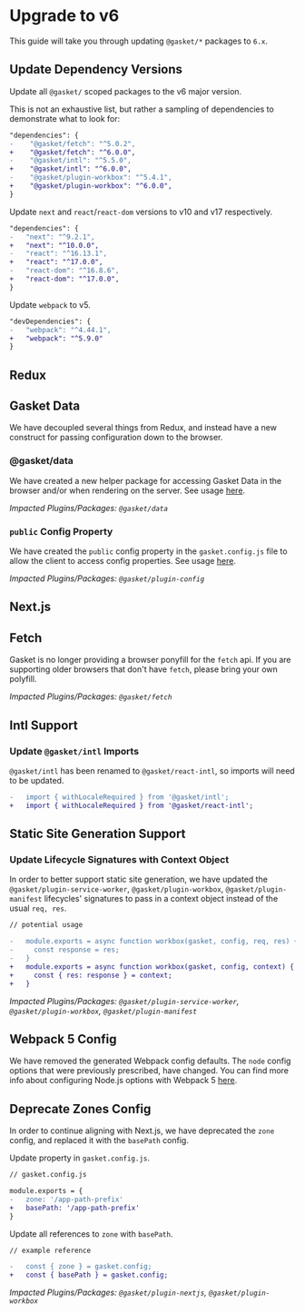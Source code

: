 # Upgrade to v6

This guide will take you through updating `@gasket/*` packages to `6.x`.

## Update Dependency Versions

Update all `@gasket/` scoped packages to the v6 major version.

This is not an exhaustive list, but rather a sampling of dependencies to
demonstrate what to look for:

```diff
"dependencies": {
-    "@gasket/fetch": "^5.0.2",
+    "@gasket/fetch": "^6.0.0",
-    "@gasket/intl": "^5.5.0",
+    "@gasket/intl": "^6.0.0",
-    "@gasket/plugin-workbox": "^5.4.1",
+    "@gasket/plugin-workbox": "^6.0.0",
}
```

Update `next` and `react`/`react-dom` versions to v10 and v17 respectively.

```diff
"dependencies": {
-   "next": "^9.2.1",
+   "next": "^10.0.0",
-   "react": "^16.13.1",
+   "react": "^17.0.0",
-   "react-dom": "^16.8.6",
+   "react-dom": "^17.0.0",
}
```

Update `webpack` to v5.

```diff
"devDependencies": {
-   "webpack": "^4.44.1",
+   "webpack": "^5.9.0"
}
```

## Redux

## Gasket Data

We have decoupled several things from Redux, and instead have a new construct for passing configuration down to the browser.

### @gasket/data

We have created a new helper package for accessing Gasket Data in the browser and/or when rendering on the server. See usage [here](../packages/gasket-data/README.md).

_Impacted Plugins/Packages: `@gasket/data`_

### `public` Config Property

We have created the `public` config property in the `gasket.config.js` file to allow the client to access config properties. See usage [here](../packages/gasket-plugin-config/README.md#config-with-public-config).

_Impacted Plugins/Packages: `@gasket/plugin-config`_

## Next.js

## Fetch

Gasket is no longer providing a browser ponyfill for the `fetch` api. If you are supporting older browsers that don't have `fetch`, please bring your own polyfill.

_Impacted Plugins/Packages: `@gasket/fetch`_

## Intl Support

### Update `@gasket/intl` Imports

`@gasket/intl` has been renamed to `@gasket/react-intl`, so imports will need to be updated.

```diff
-   import { withLocaleRequired } from '@gasket/intl';
+   import { withLocaleRequired } from '@gasket/react-intl';
```

## Static Site Generation Support

### Update Lifecycle Signatures with Context Object

In order to better support static site generation, we have updated the `@gasket/plugin-service-worker`, `@gasket/plugin-workbox`, `@gasket/plugin-manifest` lifecycles' signatures to pass in a context object instead of the usual `req, res`.

```diff
// potential usage

-   module.exports = async function workbox(gasket, config, req, res) {
-     const response = res;
-   }
+   module.exports = async function workbox(gasket, config, context) {
+     const { res: response } = context;
+   }
```

_Impacted Plugins/Packages: `@gasket/plugin-service-worker`, `@gasket/plugin-workbox`, `@gasket/plugin-manifest`_

## Webpack 5 Config

We have removed the generated Webpack config defaults. The `node` config options that were previously prescribed, have changed. You can find more info about configuring Node.js options with Webpack 5 [here](https://webpack.js.org/configuration/node/).

## Deprecate Zones Config

In order to continue aligning with Next.js, we have deprecated the `zone` config, and replaced it with the `basePath` config.

Update property in `gasket.config.js`.

```diff
// gasket.config.js

module.exports = {
-   zone: '/app-path-prefix'
+   basePath: '/app-path-prefix'
}
```

Update all references to `zone` with `basePath`.

```diff
// example reference

-   const { zone } = gasket.config;
+   const { basePath } = gasket.config;
```

_Impacted Plugins/Packages: `@gasket/plugin-nextjs`, `@gasket/plugin-workbox`_

